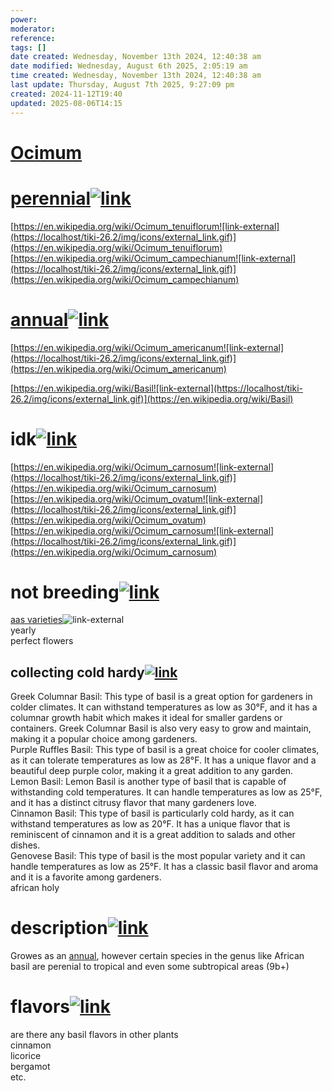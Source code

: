 ```yaml
---
power: 
moderator: 
reference: 
tags: []
date created: Wednesday, November 13th 2024, 12:40:38 am
date modified: Wednesday, August 6th 2025, 2:05:19 am
time created: Wednesday, November 13th 2024, 12:40:38 am
last update: Thursday, August 7th 2025, 9:27:09 pm
created: 2024-11-12T19:40
updated: 2025-08-06T14:15
---
```

# [Ocimum](https://localhost/tiki-26.2/tiki-index.php?page=Ocimum "refresh")

# [perennial](https://localhost/tiki-26.2/tiki-editpage.php?page=perennial "Create page: perennial")[![link](https://localhost/tiki-26.2/img/icons/link.png)](https://localhost/tiki-26.2/tiki-index.php?page=Ocimum#perennial)

[https://en.wikipedia.org/wiki/Ocimum_tenuiflorum![link-external](https://localhost/tiki-26.2/img/icons/external_link.gif)](https://en.wikipedia.org/wiki/Ocimum_tenuiflorum)  
[https://en.wikipedia.org/wiki/Ocimum_campechianum![link-external](https://localhost/tiki-26.2/img/icons/external_link.gif)](https://en.wikipedia.org/wiki/Ocimum_campechianum)

# [annual](https://localhost/tiki-26.2/tiki-editpage.php?page=annual "Create page: annual")[![link](https://localhost/tiki-26.2/img/icons/link.png)](https://localhost/tiki-26.2/tiki-index.php?page=Ocimum#annual)

[https://en.wikipedia.org/wiki/Ocimum_americanum![link-external](https://localhost/tiki-26.2/img/icons/external_link.gif)](https://en.wikipedia.org/wiki/Ocimum_americanum)

  
[https://en.wikipedia.org/wiki/Basil![link-external](https://localhost/tiki-26.2/img/icons/external_link.gif)](https://en.wikipedia.org/wiki/Basil)

# idk[![link](https://localhost/tiki-26.2/img/icons/link.png)](https://localhost/tiki-26.2/tiki-index.php?page=Ocimum#idk)

[https://en.wikipedia.org/wiki/Ocimum_carnosum![link-external](https://localhost/tiki-26.2/img/icons/external_link.gif)](https://en.wikipedia.org/wiki/Ocimum_carnosum)  
[https://en.wikipedia.org/wiki/Ocimum_ovatum![link-external](https://localhost/tiki-26.2/img/icons/external_link.gif)](https://en.wikipedia.org/wiki/Ocimum_ovatum)  
[https://en.wikipedia.org/wiki/Ocimum_carnosum![link-external](https://localhost/tiki-26.2/img/icons/external_link.gif)](https://en.wikipedia.org/wiki/Ocimum_carnosum)

# not breeding[![link](https://localhost/tiki-26.2/img/icons/link.png)](https://localhost/tiki-26.2/tiki-index.php?page=basil#not_breeding)

[aas varieties](https://all-americaselections.org/product-category/edibles-vegetables/basil/ "External link")![link-external](https://localhost/tiki-26.2/img/icons/external_link.gif)  
yearly  
perfect flowers

## collecting cold hardy[![link](https://localhost/tiki-26.2/img/icons/link.png)](https://localhost/tiki-26.2/tiki-index.php?page=basil#collecting_cold_hardy)

Greek Columnar Basil: This type of basil is a great option for gardeners in colder climates. It can withstand temperatures as low as 30°F, and it has a columnar growth habit which makes it ideal for smaller gardens or containers. Greek Columnar Basil is also very easy to grow and maintain, making it a popular choice among gardeners.  
Purple Ruffles Basil: This type of basil is a great choice for cooler climates, as it can tolerate temperatures as low as 28°F. It has a unique flavor and a beautiful deep purple color, making it a great addition to any garden.  
Lemon Basil: Lemon Basil is another type of basil that is capable of withstanding cold temperatures. It can handle temperatures as low as 25°F, and it has a distinct citrusy flavor that many gardeners love.  
Cinnamon Basil: This type of basil is particularly cold hardy, as it can withstand temperatures as low as 20°F. It has a unique flavor that is reminiscent of cinnamon and it is a great addition to salads and other dishes.  
Genovese Basil: This type of basil is the most popular variety and it can handle temperatures as low as 25°F. It has a classic basil flavor and aroma and it is a favorite among gardeners.  
african holy

# description[![link](https://localhost/tiki-26.2/img/icons/link.png)](https://localhost/tiki-26.2/tiki-index.php?page=basil#description)

Growes as an [annual](https://localhost/tiki-26.2/tiki-editpage.php?page=annuals), however certain species in the genus like African basil are perenial to tropical and even some subtropical areas (9b+)

# flavors[![link](https://localhost/tiki-26.2/img/icons/link.png)](https://localhost/tiki-26.2/tiki-index.php?page=basil#flavors)

are there any basil flavors in other plants  
cinnamon  
licorice  
bergamot  
etc.